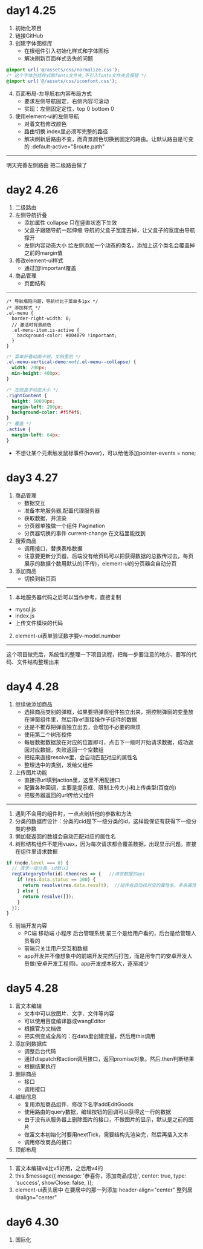 # day1 4.25
1. 初始化项目
2. 链接GitHub
3. 创建字体图标库
   - 在根组件引入初始化样式和字体图标
   - 解决刷新页面样式丢失的问题
```css
@import url('@/assets/css/normalize.css');
/* 这个字体包括样式和fonts文件夹,不引入fonts文件夹会报错 */
@import url('@/assets/css/iconfont.css');
```
4. 页面布局-左导航右内容布局方式
   - 要求左侧导航固定，右侧内容可滚动
   - 实现：左侧固定定位，top 0 bottom 0
5. 使用element-ui的左侧导航
   - 对着文档修改颜色
   - 路由切换 index里必须写完整的路径
   - 解决刷新后路由不变，而背景颜色切换到固定的路由。让默认路由是可变的   :default-active="$route.path"

---
明天完善左侧路由
把二级路由做了

# day2 4.26
1. 二级路由
2. 左侧导航折叠
   - 添加属性 collapse  只在竖直状态下生效
   - 父盒子跟随导航一起伸缩 导航的父盒子宽度去掉，让父盒子的宽度由导航撑开
   - 左侧内容动态大小 给左侧添加一个动态的类名，添加上这个类名会覆盖掉之前的margin值
3. 修改element-ui样式
   - 通过加!important覆盖
4. 商品管理
   - 页面结构
 
---

```less
/* 导航塌陷问题，导航栏比子菜单多1px */
/* 添加样式 */
.el-menu {
  border-right-width: 0;
  // 激活时背景颜色
  .el-menu-item.is-active {
    background-color: #004079 !important;
  }
}
```

```css
/* 菜单折叠动画卡顿，文档里的 */
.el-menu-vertical-demo:not(.el-menu--collapse) {
  width: 200px;
  min-height: 400px;
}
```

```css
/* 左侧盒子动态大小 */
.rightContent {
  height: 50000px;
  margin-left: 200px;
  background-color: #f5f4f6;
}
/* 覆盖 */
.active {
  margin-left: 64px;
}
```

- 不想让某个元素触发鼠标事件(hover)，可以给他添加pointer-events = none;

# day3 4.27
1. 商品管理
   - 数据交互
   - 准备本地服务器,配置代理服务器
   - 获取数据，并渲染
   - 分页器单独做一个组件  Pagination
   - 分页器切换的事件  current-change  在文档里能找到
2. 搜索商品
   - 调用接口，替换表格数据
   - 注意要更新分页器，后端没有给页码可以把获得数据的总数传过去，每页展示的数据个数用默认的(不传)，element-ui的分页器会自动分页
3. 添加商品
   - 切换到新页面

---

1. 本地服务器代码之后可以当作参考，直接复制
  - mysql.js
  - index.js
  - 上传文件模块的代码
2. element-ui表单验证数字要v-model.number

---
这个项目做完后，系统性的整理一下项目流程，把每一步要注意的地方、要写的代码、文件结构整理出来

# day4 4.28
1. 继续做添加商品
   - 选择商品类别的弹框，如果要把弹窗组件独立出来，把控制弹窗的变量放在弹窗组件里，然后用ref直接操作子组件的数据
   - 还是不推荐把弹窗独立出去，会增加不必要的麻烦
   - 使用第二个树形控件
   - 每层数据数据放在对应的位置即可，点击下一级时开始请求数据，成功返回对应数据，失败返回一个空数组
   - 把结果直接resolve里，会自动匹配对应的属性名
   - 整理选中的类别，发给父组件
2. 上传图片功能
   - 直接把url填到action里，这里不用配接口
   - 配置各种回调，主要是提示框、限制上传大小和上传类型(百度的)
   - 把服务器返回的url传给父组件

---

1. 遇到不会用的组件时，一点点剖析他的参数和方法
2. 分类的数据库设计：分类的cid是下一级分类的id，这样能保证有获得下一级分类的参数
3. 懒加载返回的数组会自动匹配对应的属性名
4. 树形结构组件不能用vuex，因为每次请求都会覆盖数据，出现显示问题。直接在组件里请求数据
```js
if (node.level === 0) {
  // 请求一级分类，id默认1
  reqCategoryInfo(id).then(res => {   //请求数据的api
    if (res.data.status == 200) {
      return resolve(res.data.result);  //组件会自动找对应的属性名，多余属性的树形会添加到node.data里
    } else {
      return resolve([]);
    }
  });
}
```
5. 前端开发内容
   - PC端  移动端  小程序  后台管理系统  前三个是给用户看的，后台是给管理人员看的
   - 前端只关注用户交互和数据
   - app开发并不像想象中的前端开发完然后打包，而是用专门的安卓开发人员做(安卓开发工程师)。app开发成本较大，逐渐减少


# day5 4.28
1. 富文本编辑
   - 文本中可以放图片、文字、文件等内容
   - 可以使用百度编译器或wangEditor
   - 根据官方文档做
   - 把实例变成全局的：在data里创建变量，然后用this调用
2. 添加到数据库
   - 调整后台代码
   - 通过dispatch和action调用接口，返回promise对象。然后.then判断结果
   - 根据结果执行
3. 删除商品
   - 接口
   - 调用接口
4. 编辑信息
   - 复用添加商品组件，修改下名字addEditGoods
   - 使用路由的query数据，编辑按钮的回调可以获得这一行的数据
   - 由于没有从服务器上删除图片的接口，不做图片的显示，默认是之前的图片
   - 做富文本初始化时要用nextTick，需要结构先渲染完，然后再插入文本
   - 调用修改商品的接口
5. 顶部布局

---
1. 富文本编辑v4比v5好用，之后用v4的
2. this.$message({
      message: '恭喜你，添加商品成功',
      center: true,
      type: 'success',
      showClose: false,
   });
3. element-ui表头居中 在要居中的那一列添加 header-align="center"  整列居中align="center"

# day6 4.30
1. 国际化